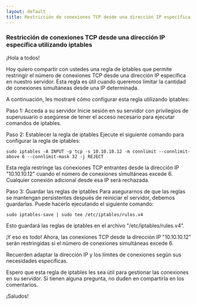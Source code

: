 ```yaml
---
layout: default
title: Restricción de conexiones TCP desde una dirección IP específica utilizando iptables
---
```

### Restricción de conexiones TCP desde una dirección IP específica utilizando iptables
¡Hola a todos!

Hoy quiero compartir con ustedes una regla de iptables que permite restringir el número de conexiones TCP desde una dirección IP específica en nuestro servidor. Esta regla es útil cuando queremos limitar la cantidad de conexiones simultáneas desde una IP determinada.

A continuación, les mostraré cómo configurar esta regla utilizando iptables:

Paso 1: Acceda a su servidor
Inicie sesión en su servidor con privilegios de superusuario o asegúrese de tener el acceso necesario para ejecutar comandos de iptables.

Paso 2: Establecer la regla de iptables
Ejecute el siguiente comando para configurar la regla de iptables:

```
sudo iptables -A INPUT -p tcp -s 10.10.10.12 -m connlimit --connlimit-above 6 --connlimit-mask 32 -j REJECT
```

Esta regla restringe las conexiones TCP entrantes desde la dirección IP "10.10.10.12" cuando el número de conexiones simultáneas excede 6. Cualquier conexión adicional desde esa IP será rechazada.

Paso 3: Guardar las reglas de iptables
Para asegurarnos de que las reglas se mantengan persistentes después de reiniciar el servidor, debemos guardarlas. Puede hacerlo ejecutando el siguiente comando:

```
sudo iptables-save | sudo tee /etc/iptables/rules.v4
```

Esto guardará las reglas de iptables en el archivo "/etc/iptables/rules.v4".

¡Y eso es todo! Ahora, las conexiones TCP desde la dirección IP "10.10.10.12" serán restringidas si el número de conexiones simultáneas excede 6.

Recuerden adaptar la dirección IP y los límites de conexiones según sus necesidades específicas.

Espero que esta regla de iptables les sea útil para gestionar las conexiones en su servidor. Si tienen alguna pregunta, no duden en compartirla en los comentarios.

¡Saludos!
